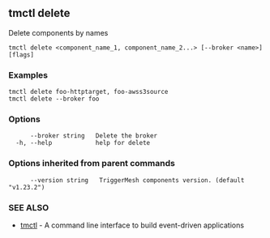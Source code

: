 ## tmctl delete

Delete components by names

```
tmctl delete <component_name_1, component_name_2...> [--broker <name>] [flags]
```

### Examples

```
tmctl delete foo-httptarget, foo-awss3source
tmctl delete --broker foo
```

### Options

```
      --broker string   Delete the broker
  -h, --help            help for delete
```

### Options inherited from parent commands

```
      --version string   TriggerMesh components version. (default "v1.23.2")
```

### SEE ALSO

* [tmctl](tmctl.md)	 - A command line interface to build event-driven applications

